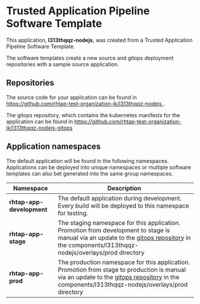 # Trusted Application Pipeline Software Template

This application, **l313thqqz-nodejs**, was created from a Trusted Application Pipeline Software Template.

The software templates create a new source and gitops deployment repositories with a sample source application. 

## Repositories

The source code for your application can be found in [https://github.com/rhtap-test-organization-jk/l313thqqz-nodejs ](https://github.com/rhtap-test-organization-jk/l313thqqz-nodejs ).
 
The gitops repository, which contains the kubernetes manifests for the application can be found in 
[https://github.com/rhtap-test-organization-jk/l313thqqz-nodejs-gitops ](https://github.com/rhtap-test-organization-jk/l313thqqz-nodejs-gitops ) 

## Application namespaces 

The default application will be found in the following namespaces. Applications can be deployed into unique namespaces or multiple software templates can also bet generated into the same group namespaces.  

|  Namespace   |  Description   |  
| -------- | -------- |   
| **rhtap-app-development** | The default application during development. Every build will be deployed to this namespace for testing. | 
| **rhtap-app-stage** | The staging namespace for this application. Promotion from development to stage is manual via an update to the [gitops repository](https://github.com/rhtap-test-organization-jk/l313thqqz-nodejs-gitops ) in the components/l313thqqz-nodejs/overlays/prod directory |  
| **rhtap-app-prod** | The production namespace for this application. Promotion from stage to production is manual via an update to the [gitops repository](https://github.com/rhtap-test-organization-jk/l313thqqz-nodejs-gitops ) in the components/l313thqqz-nodejs/overlays/prod directory | 